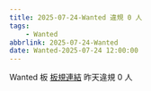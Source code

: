 ```yaml
---
title: 2025-07-24-Wanted 違規 0 人
tags:
    - Wanted
abbrlink: 2025-07-24-Wanted
date: Wanted-2025-07-24 12:00:00
---
```

Wanted 板 [板規連結](https://www.ptt.cc/bbs/Wanted/M.1608829773.A.D3B.html)
昨天違規 0 人

